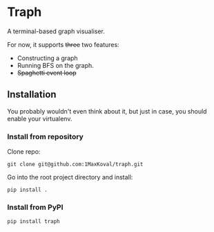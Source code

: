 # Traph

A terminal-based graph visualiser.

For now, it supports ~~three~~ two features:
* Constructing a graph
* Running BFS on the graph.
* ~~Spaghetti event loop~~

## Installation

You probably wouldn't even think about it, but just in case, you should enable your virtualenv.

### Install from repository

Clone repo:

`git clone git@github.com:1MaxKoval/traph.git`

Go into the root project directory and install:

`pip install .`

### Install from PyPI

`pip install traph`